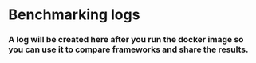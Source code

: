 # Benchmarking logs

### A log will be created here after you run the docker image so you can use it to compare frameworks and share the results.
